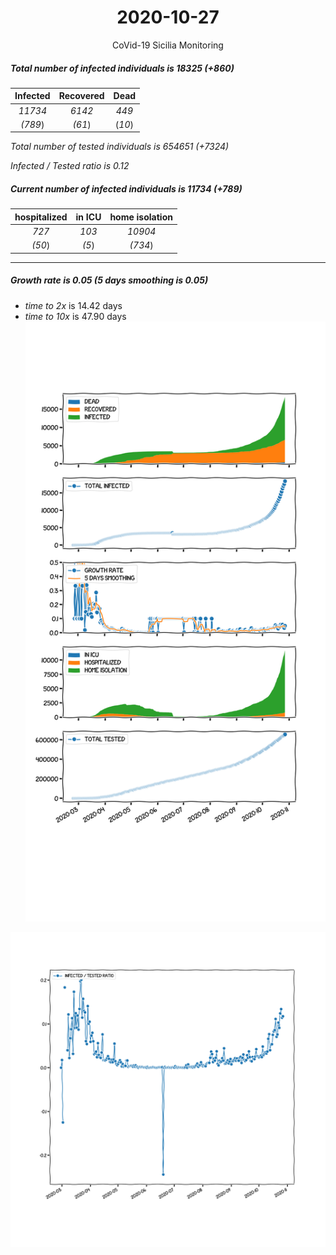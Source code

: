<div align='center'>

# 2020-10-27
CoVid-19 Sicilia Monitoring
</div>

##### Total number of infected individuals is 18325 (+860)
Infected | Recovered | Dead
:---: | :---: | :---:
*11734* | *6142* | *449*
*(789*) | *(61*) | (*10*)

*Total number of tested individuals is 654651 (+7324)*

*Infected / Tested ratio is 0.12*
##### Current number of infected individuals is 11734 (+789)
hospitalized | in ICU | home isolation
:---: | :---: | :---:
*727* |*103* |*10904*
*(50*) |*(5*) |*(734*)
***
##### Growth rate is 0.05 (5 days smoothing is 0.05)
- *time to 2x* is 14.42 days
- *time to 10x* is 47.90 days
![stats][stats]

![infected_normalized][infected_normalized]

[stats]: stats_Sicilia.png
[infected_normalized]: infected_normalized_Sicilia.png
